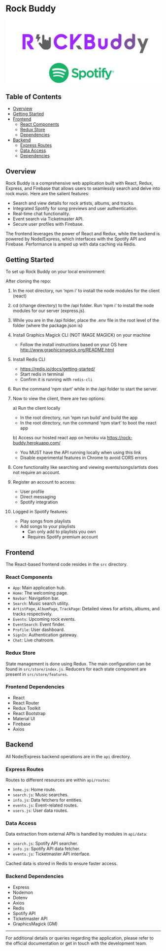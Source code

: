 # Rock Buddy

![Rock Buddy Logo](https://raw.githubusercontent.com/frankappolonia/rock-buddy/main/rockbuddyspotifysmall.png)

## Table of Contents

- [Overview](#overview)
- [Getting Started](#getting-started)
- [Frontend](#frontend)
  - [React Components](#react-components)
  - [Redux Store](#redux-store)
  - [Dependencies](#frontend-dependencies)
- [Backend](#backend)
  - [Express Routes](#express-routes)
  - [Data Access](#data-access)
  - [Dependencies](#backend-dependencies)

## Overview

Rock Buddy is a comprehensive web application built with React, Redux, Express, and Firebase that allows users to seamlessly search and delve into rock music. Here are the salient features:

- Search and view details for rock artists, albums, and tracks.
- Integrated Spotify for song previews and user authentication.
- Real-time chat functionality.
- Event search via Ticketmaster API.
- Secure user profiles with Firebase.

The frontend leverages the power of React and Redux, while the backend is powered by Node/Express, which interfaces with the Spotify API and Firebase. Performance is amped up with data caching via Redis.

## Getting Started

To set up Rock Buddy on your local environment:

After cloning the repo:

1. In the root directory, run ‘npm i’ to install the node modules for the client (react)

2. cd (change directory) to the /api folder. Run ‘npm i’ to install the node modules for our server (express.js).

3. While you are in the /api folder, place the .env file in the root level of the folder (where the package.json is)

4. Install Graphics Magick CLI (NOT IMAGE MAGICK) on your machine
   - Follow the install instructions based on your OS here http://www.graphicsmagick.org/README.html
   
5. Install Redis CLI
   - https://redis.io/docs/getting-started/
   - Start redis in terminal 
   - Confirm it is running with `redis-cli`
   
6. Run the command ‘npm start’ while in the /api folder to start the server. 

7. Now to view the client, there are two options:

   a) Run the client locally
      - In the root directory, run ‘npm run build’ and build the app
      - In the root directory, run the command ‘npm start’ to boot the react app
      
   b) Access our hosted react app on heroku via https://rock-buddy.herokuapp.com/
      - You MUST have the API running locally when using this link
      - Disable experimental features in Chrome to avoid CORS errors

8. Core functionality like searching and viewing events/songs/artists does not require an account. 

9. Register an account to access:
   - User profile
   - Direct messaging
   - Spotify integration
   
10. Logged in Spotify features:
    - Play songs from playlists
    - Add songs to your playlists
      - Can only add to playlists you own
      - Requires Spotify premium account
## Frontend

The React-based frontend code resides in the `src` directory.

### React Components

- `App`: Main application hub.
- `Home`: The welcoming page.
- `Navbar`: Navigation bar.
- `Search`: Music search utility.
- `ArtistPage`, `AlbumPage`, `TrackPage`: Detailed views for artists, albums, and tracks respectively.
- `Events`: Upcoming rock events.
- `EventSearch`: Event finder.
- `Profile`: User dashboard.
- `SignIn`: Authentication gateway.
- `Chat`: Live chatroom.

### Redux Store

State management is done using Redux. The main configuration can be found in `src/store/index.js`. Reducers for each state component are present in `src/store/features`.

### Frontend Dependencies

- React
- React Router
- Redux Toolkit
- React Bootstrap
- Material UI
- Firebase
- Axios

## Backend

All Node/Express backend operations are in the `api` directory.

### Express Routes

Routes to different resources are within `api/routes`:

- `home.js`: Home route.
- `search.js`: Music searches.
- `info.js`: Data fetchers for entities.
- `events.js`: Event-related routes.
- `users.js`: User data routes.

### Data Access

Data extraction from external APIs is handled by modules in `api/data`:

- `search.js`: Spotify API searcher.
- `info.js`: Spotify API data fetcher.
- `events.js`: Ticketmaster API interface.

Cached data is stored in Redis to ensure faster access.

### Backend Dependencies

- Express
- Nodemon
- Dotenv
- Axios
- Redis
- Spotify API
- Ticketmaster API
- GraphicsMagick (GM)

---

For additional details or queries regarding the application, please refer to the official documentation or get in touch with the development team.
